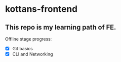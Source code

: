 # kottans-frontend

## This repo is my learning path of FE.

Offline stage progress:
- [x] Git basics
- [x] CLI and Networking